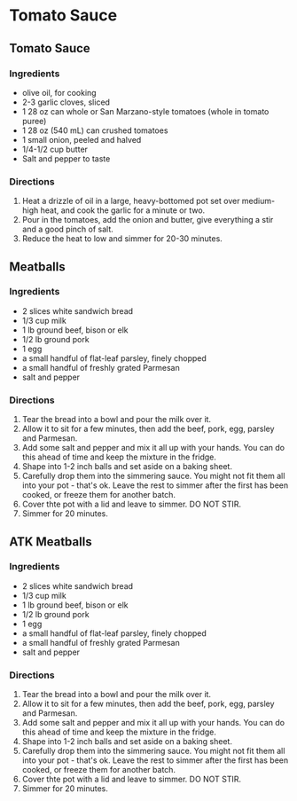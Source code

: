 # Tomato Sauce

## Tomato Sauce

### Ingredients
* olive oil, for cooking
* 2-3 garlic cloves, sliced
* 1 28 oz can whole or San Marzano-style tomatoes (whole in tomato puree)
* 1 28 oz (540 mL) can crushed tomatoes
* 1 small onion, peeled and halved
* 1/4-1/2 cup butter
* Salt and pepper to taste

### Directions
1. Heat a drizzle of oil in a large, heavy-bottomed pot set over medium-high heat, and cook the garlic for a minute or two.
2. Pour in the tomatoes, add the onion and butter, give everything a stir and a good pinch of salt.
3. Reduce the heat to low and simmer for 20-30 minutes.

## Meatballs

### Ingredients
* 2 slices white sandwich bread
* 1/3 cup milk
* 1 lb ground beef, bison or elk
* 1/2 lb ground pork
* 1 egg
* a small handful of flat-leaf parsley, finely chopped
* a small handful of freshly grated Parmesan
* salt and pepper

### Directions
1. Tear the bread into a bowl and pour the milk over it.
2. Allow it to sit for a few minutes, then add the beef, pork, egg, parsley and Parmesan.
3. Add some salt and pepper and mix it all up with your hands. You can do this ahead of time and keep the mixture in the fridge.
4. Shape into 1-2 inch balls and set aside on a baking sheet.
5. Carefully drop them into the simmering sauce. You might not fit them all into your pot - that's ok. Leave the rest to simmer after the first has been cooked, or freeze them for another batch.
6. Cover thte pot with a lid and leave to simmer.  DO NOT STIR.
7. Simmer for 20 minutes.

## ATK Meatballs

### Ingredients
* 2 slices white sandwich bread
* 1/3 cup milk
* 1 lb ground beef, bison or elk
* 1/2 lb ground pork
* 1 egg
* a small handful of flat-leaf parsley, finely chopped
* a small handful of freshly grated Parmesan
* salt and pepper

### Directions
1. Tear the bread into a bowl and pour the milk over it.
2. Allow it to sit for a few minutes, then add the beef, pork, egg, parsley and Parmesan.
3. Add some salt and pepper and mix it all up with your hands. You can do this ahead of time and keep the mixture in the fridge.
4. Shape into 1-2 inch balls and set aside on a baking sheet.
5. Carefully drop them into the simmering sauce. You might not fit them all into your pot - that's ok. Leave the rest to simmer after the first has been cooked, or freeze them for another batch.
6. Cover thte pot with a lid and leave to simmer.  DO NOT STIR.
7. Simmer for 20 minutes.
